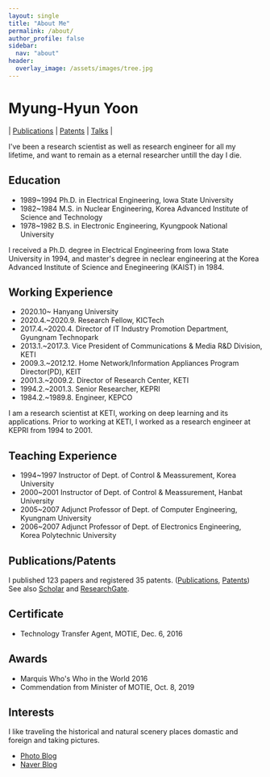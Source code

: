 ```yaml
---
layout: single
title: "About Me"
permalink: /about/
author_profile: false
sidebar:
  nav: "about"
header:
  overlay_image: /assets/images/tree.jpg
---
```


# Myung-Hyun Yoon
| [Publications][1] 
| [Patents][2] 
| [Talks][3] |

I've been a research scientist as well as research engineer for all my lifetime, and want to remain as a eternal researcher untill the day I die.

## Education
* 1989~1994 Ph.D. in Electrical Engineering, Iowa State University 
* 1982~1984 M.S. in Nuclear Engineering, Korea Advanced Institute of Science and Technology
* 1978~1982 B.S. in Electronic Engineering, Kyungpook National University

I received a Ph.D. degree in Electrical Engineering from Iowa State University in 1994, and master's degree in neclear engineering 
at the Korea Advanced Institute of Science and Enegineering (KAIST) in 1984.

## Working Experience
* 2020.10~        Hanyang University
* 2020.4.~2020.9. Research Fellow, KICTech
* 2017.4.~2020.4. Director of IT Industry Promotion Department, Gyungnam Technopark
* 2013.1.~2017.3. Vice President of Communications & Media R&D Division, KETI
* 2009.3.~2012.12. Home Network/Information Appliances Program Director(PD), KEIT
* 2001.3.~2009.2. Director of Research Center, KETI
* 1994.2.~2001.3. Senior Researcher, KEPRI
* 1984.2.~1989.8. Engineer, KEPCO

I am a research scientist at KETI, working on deep learning and its applications. 
Prior to working at KETI, I worked as a research engineer at KEPRI from 1994 to 2001.

## Teaching Experience
* 1994~1997 Instructor of Dept. of Control & Meassurement, Korea University
* 2000~2001 Instructor of Dept. of Control & Meassurement, Hanbat University
* 2005~2007 Adjunct Professor of Dept. of Computer Engineering, Kyungnam University
* 2006~2007 Adjunct Professor of Dept. of Electronics Engineering, Korea Polytechnic University

## Publications/Patents
I published 123 papers and registered 35 patents. ([Publications][2], [Patents][3])<br>
See also [Scholar][4] and [ResearchGate][5].

## Certificate
* Technology Transfer Agent, MOTIE, Dec. 6, 2016

## Awards
* Marquis Who's Who in the World 2016
* Commendation from Minister of MOTIE, Oct. 8, 2019

## Interests
I like traveling the historical and natural scenery places domastic and foreign and taking pictures. 
* [Photo Blog](http://myoon.tistory.com)
* [Naver Blog](http://blog.naver.com/mhyoon4)

[1]: /publications/
[2]: /patents/
[3]: /talks/
[4]: https://scholar.google.com/citations?user=DK7SHI8AAAAJ&hl=ko
[5]: https://www.researchgate.net/profile/Myung_Hyun_Yoon
